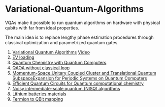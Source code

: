 # Variational-Quantum-Algorithms
VQAs make it possible to run quantum algorithms on hardware with physical qubits with far from ideal properties. 

The main idea is to replace lengthy phase estimation procedures through classical optimization and parametrized quantum gates.

1. [Variational Quantum Algorithms](https://arxiv.org/pdf/2012.09265.pdf)   [Video](https://www.youtube.com/watch?v=I6_tHLAeBsI)
2. [EV loading](https://arxiv.org/abs/2012.14859)
3. [Quantum Chemistry with Quantum Computers](https://arxiv.org/pdf/1812.09976.pdf)
4. [QAOA without classical loop](https://arxiv.org/pdf/1908.08862.pdf)
5. [Momentum-Space Unitary Coupled Cluster and Translational Quantum SubspaceExpansion for Periodic Systems on Quantum Computers](https://arxiv.org/pdf/2008.08694.pdf)
6. [Efficient Quantum Circuits for Quantum computational chemistry](https://arxiv.org/pdf/2005.14475.pdf)
7. [Noisy intermediate-scale quantum (NISQ) algorithms](https://arxiv.org/pdf/2101.08448.pdf)
8. [Lithium batteries materials](https://arxiv.org/abs/2204.11890v1)
9. [Fermion to QBit mapping](https://arxiv.org/pdf/2003.06939.pdf)
